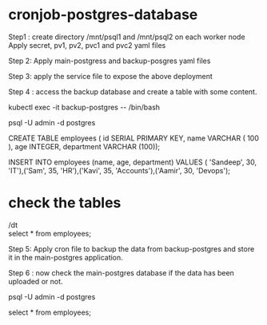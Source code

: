 # cronjob-postgres-database

Step1 : create directory /mnt/psql1 and /mnt/psql2 on each worker node 
Apply secret, pv1, pv2, pvc1 and pvc2 yaml files

Step 2: Apply main-postgress and backup-posgres yaml files

Step 3: apply the service file to expose the above deployment

Step 4 : access the backup database and create a table with some content.

kubectl exec -it backup-postgres -- /bin/bash

psql -U admin -d postgres

CREATE TABLE employees ( id SERIAL PRIMARY KEY, name VARCHAR ( 100 ), age INTEGER, department VARCHAR (100));

INSERT INTO employees (name, age, department) VALUES ( 'Sandeep', 30, 'IT'),('Sam', 35, 'HR'),('Kavi', 35, 'Accounts'),('Aamir', 30, 'Devops');

# check the tables
/dt   
select * from employees;

Step 5: Apply cron file to backup the data from backup-postgres and store it in the main-postgres application.

Step 6 : now check the main-postgres database if the data has been uploaded or not.

psql -U admin -d postgres

select * from employees;

